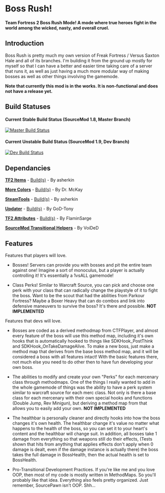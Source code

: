 # Boss Rush!
#### Team Fortress 2 Boss Rush Mode! A mode where true heroes fight in the world among the wicked, nasty, and overall cruel.

## Introduction
Boss Rush is pretty much my own version of Freak Fortress / Versus Saxton Hale and all of its branches. I'm building it from the ground up mostly for myself so that I can have a better and easier time taking care of a server that runs it, as well as just having a much more modular way of making bosses as well as other things involving the gamemode.

**Note that currently this mod is in the works. It is non-functional and does not have a release yet.**

## Build Statuses

#### Current Stable Build Status (SourceMod 1.8, Master Branch)
[![Master Build Status](https://travis-ci.org/GameMaster85/TF2-Boss-Rush.svg?branch=master)](https://travis-ci.org/GameMaster85/TF2-Boss-Rush)

#### Current Unstable Build Status (SourceMod 1.9, Dev Branch)
[![Dev Build Status](https://travis-ci.org/GameMaster85/TF2-Boss-Rush.svg?branch=dev)](https://travis-ci.org/GameMaster85/TF2-Boss-Rush)

## Dependancies

**[TF2 Items](https://forums.alliedmods.net/showthread.php?t=115100)** - [Build(s)](https://builds.limetech.io/?p=tf2items) - By asherkin

**[More Colors](https://forums.alliedmods.net/showthread.php?t=185016)** - [Build(s)](https://www.doctormckay.com/download/scripting/include/morecolors.inc) - By Dr. McKay

**[SteamTools](https://forums.alliedmods.net/forumdisplay.php?f=147)** - [Build(s)](https://builds.limetech.io/?p=steamtools) - By asherkin

**[Updater](https://forums.alliedmods.net/showthread.php?t=169095)** - [Build(s)](https://bitbucket.org/GoD_Tony/updater/downloads/) - By GoD-Tony

**[TF2 Attributes](https://forums.alliedmods.net/showthread.php?t=210221)** - [Build(s)](https://github.com/FlaminSarge/tf2attributes/releases) - By FlaminSarge

**[SourceMod Transitional Helpers](https://github.com/VoiDeD/sourcemod-transitional-helpers)** - By VoiDeD


## Features

Features that players will love.
* Bosses! Servers can provide you with bosses and pit the entire team against one! Imagine a sort of monoculus, but a player is actually controlling it! It's essentially a 1vsALL gamemode!

* Class Perks! Similar to Warcraft Source, you can pick and choose one perk with your class that can radically change the playstyle of it to fight the boss. Want to be the scout that had the abilities from Parkour Fortress? Maybe a Boxer Heavy that can do combos and link into defensive maneuvers to survive the boss? It's there and possible. **NOT IMPLEMENTED**

Features that devs will love.
* Bosses are coded as a derived methodmap from CTFPlayer, and almost every feature of the boss will use this method map, including it's own hooks that is automatically hooked to things like SDKHook_PostThink and SDKHook_OnTakeDamageAlive. To make a new boss, just make a method map that derives from the base boss method map, and it will be considered a boss with all features intact! With the basic features there, not much else you need to do other then to have fun developing your own boss.

* The abilities to modify and create your own "Perks" for each mercenary class through methodmaps. One of the things I really wanted to add in the whole gamemode of things was the ability to have a perk system similar to warcraft source for each merc class. Not only is there a base class for each mercenary with their own special hooks and functions (Double Jump, Rev Minigun), but deriving a method map from that allows you to easily add your own. **NOT IMPLEMENTED**

* The healthbar is personally cleaner and directly hooks into how the boss changes it's own health. The healthbar change it's value no matter what happens to the health of the boss, so you can set it to your heart's content and the healthbar will change suit. In addition, all bosses take 1 damage from everything so that weapons still do their effects, (Tests shown that hits from anything that applies effects don't apply when 0 damage is dealt, even if the damage instance is actually there) the boss takes the full damage in BossHealth, then the actual health is set to BossHealth.

* Pro-Transitional Development Practices. If you're like me and you love OOP, then most of my code is mostly written in MethodMaps. So you'll probably like that idea. Everything also feels pretty organized. Just remember, SourcePawn isn't OOP. Shh...